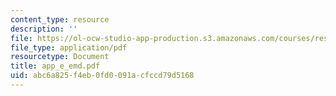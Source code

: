 ```yaml
---
content_type: resource
description: ''
file: https://ol-ocw-studio-app-production.s3.amazonaws.com/courses/res-6-003-electromechanical-dynamics-spring-2009/abc6a825f4eb0fd0091acfccd79d5168_app_e_emd.pdf
file_type: application/pdf
resourcetype: Document
title: app_e_emd.pdf
uid: abc6a825-f4eb-0fd0-091a-cfccd79d5168
---
```

